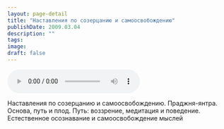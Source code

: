 ```yaml
---
layout: page-detail
title: "Наставления по созерцанию и самоосвобождению"
publishDate: 2009.03.04
description: ""
tags:
image:
draft: false
---
```


<audio title="2009.03.04 - Наставления по созерцанию и самоосвобождению.mp3" src="/upload/iblock/fa0/fa0372ea846e5cafb8b9c76adceff5fd.mp3" controls=""></audio>

 Наставления по созерцанию и самоосвобождению. Праджня-янтра.  
 Основа, путь и плод. Путь: воззрение, медитация и поведение.  
 Естественное осознавание и самоосвобождение мыслей   

  
